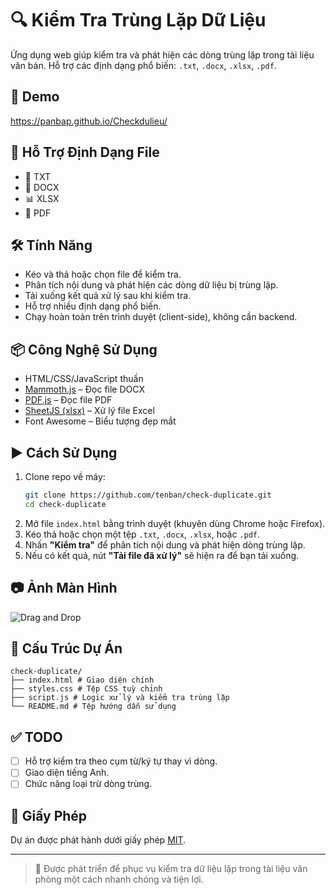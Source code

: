 # 🔍 Kiểm Tra Trùng Lặp Dữ Liệu

Ứng dụng web giúp kiểm tra và phát hiện các dòng trùng lặp trong tài liệu văn bản. Hỗ trợ các định dạng phổ biến: `.txt`, `.docx`, `.xlsx`, `.pdf`.

## 🚀 Demo
https://panbap.github.io/Checkdulieu/

## 📁 Hỗ Trợ Định Dạng File
- 📄 TXT
- 📝 DOCX
- 📊 XLSX
- 📕 PDF

## 🛠️ Tính Năng
- Kéo và thả hoặc chọn file để kiểm tra.
- Phân tích nội dung và phát hiện các dòng dữ liệu bị trùng lặp.
- Tải xuống kết quả xử lý sau khi kiểm tra.
- Hỗ trợ nhiều định dạng phổ biến.
- Chạy hoàn toàn trên trình duyệt (client-side), không cần backend.

## 📦 Công Nghệ Sử Dụng
- HTML/CSS/JavaScript thuần
- [Mammoth.js](https://github.com/mwilliamson/mammoth.js) – Đọc file DOCX
- [PDF.js](https://mozilla.github.io/pdf.js/) – Đọc file PDF
- [SheetJS (xlsx)](https://sheetjs.com/) – Xử lý file Excel
- Font Awesome – Biểu tượng đẹp mắt

## ▶️ Cách Sử Dụng
1. Clone repo về máy:
    ```bash
    git clone https://github.com/tenban/check-duplicate.git
    cd check-duplicate
    ```
2. Mở file `index.html` bằng trình duyệt (khuyên dùng Chrome hoặc Firefox).
3. Kéo thả hoặc chọn một tệp `.txt`, `.docx`, `.xlsx`, hoặc `.pdf`.
4. Nhấn **"Kiểm tra"** để phân tích nội dung và phát hiện dòng trùng lặp.
5. Nếu có kết quả, nút **"Tải file đã xử lý"** sẽ hiện ra để bạn tải xuống.

## 📷 Ảnh Màn Hình
<!-- Chèn ảnh minh họa nếu có -->
![Drag and Drop](drag-drop-example.png)

## 📄 Cấu Trúc Dự Án
```text
check-duplicate/
├── index.html # Giao diện chính
├── styles.css # Tệp CSS tuỳ chỉnh
├── script.js # Logic xử lý và kiểm tra trùng lặp
└── README.md # Tệp hướng dẫn sử dụng
```

## ✅ TODO
- [ ] Hỗ trợ kiểm tra theo cụm từ/ký tự thay vì dòng.
- [ ] Giao diện tiếng Anh.
- [ ] Chức năng loại trừ dòng trùng.

## 📃 Giấy Phép
Dự án được phát hành dưới giấy phép [MIT](LICENSE).

---

> 🧠 Được phát triển để phục vụ kiểm tra dữ liệu lặp trong tài liệu văn phòng một cách nhanh chóng và tiện lợi.
